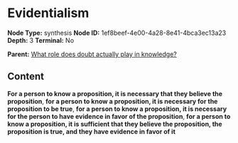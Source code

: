 # Evidentialism

**Node Type:** synthesis
**Node ID:** 1ef8beef-4e00-4a28-8e41-4bca3ec13a23
**Depth:** 3
**Terminal:** No

**Parent:** [What role does doubt actually play in knowledge?](what-role-does-doubt-actually-play-in-knowledge.md)

## Content

**For a person to know a proposition, it is necessary that they believe the proposition**, **for a person to know a proposition, it is necessary for the proposition to be true**, **for a person to know a proposition, it is necessary for the person to have evidence in favor of the proposition**, **for a person to know a proposition, it is sufficient that they believe the proposition, the proposition is true, and they have evidence in favor of it**
